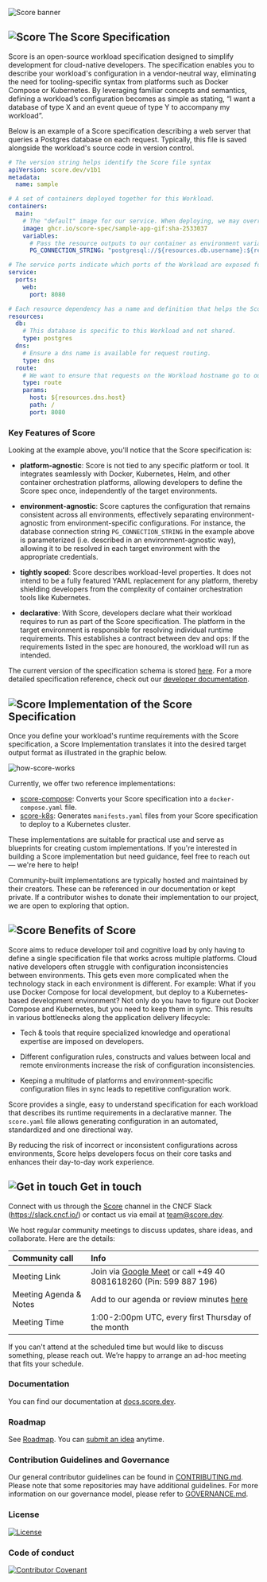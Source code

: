 ![Score banner](/docs/images/banner.png)

## ![Score](/docs/images/logo.svg) The Score Specification

Score is an open-source workload specification designed to simplify development for cloud-native developers. The specification enables you to describe your workload's configuration in a vendor-neutral way, eliminating the need for tooling-specific syntax from platforms such as Docker Compose or Kubernetes. By leveraging familiar concepts and semantics, defining a workload’s configuration becomes as simple as stating, “I want a database of type X and an event queue of type Y to accompany my workload”.

Below is an example of a Score specification describing a web server that queries a Postgres database on each request. Typically, this file is saved alongside the workload's source code in version control.

```YAML
# The version string helps identify the Score file syntax
apiVersion: score.dev/v1b1
metadata:
  name: sample

# A set of containers deployed together for this Workload.
containers:
  main:
    # The "default" image for our service. When deploying, we may override this with a particular tag.
    image: ghcr.io/score-spec/sample-app-gif:sha-2533037
    variables:
      # Pass the resource outputs to our container as environment variables. The Score implementation takes care of securing any secret access as needed.
      PG_CONNECTION_STRING: "postgresql://${resources.db.username}:${resources.db.password}@${resources.db.host}:${resources.db.port}/${resources.db.database}?sslmode=disable"

# The service ports indicate which ports of the Workload are exposed for other services to call.
service:
  ports:
    web:
      port: 8080

# Each resource dependency has a name and definition that helps the Score implementation link or provision the required resource.
resources:
  db:
    # This database is specific to this Workload and not shared.
    type: postgres
  dns:
    # Ensure a dns name is available for request routing.
    type: dns
  route:
    # We want to ensure that requests on the Workload hostname go to our service port.
    type: route
    params:
      host: ${resources.dns.host}
      path: /
      port: 8080
```

### Key Features of Score

Looking at the example above, you'll notice that the Score specification is:

* **platform-agnostic**: Score is not tied to any specific platform or tool. It integrates seamlessly with Docker, Kubernetes, Helm, and other container orchestration platforms, allowing developers to define the Score spec once, independently of the target environments.

* **environment-agnostic**: Score captures the configuration that remains consistent across all environments, effectively separating environment-agnostic from environment-specific configurations. For instance, the database connection string `PG_CONNECTION_STRING` in the example above is parameterized (i.e. described in an environment-agnostic way), allowing it to be resolved in each target environment with the appropriate credentials.

* **tightly scoped**: Score describes workload-level properties. It does not intend to be a fully featured YAML replacement for any platform, thereby shielding developers from the complexity of container orchestration tools like Kubernetes.

* **declarative**: With Score, developers declare what their workload requires to run as part of the Score specification. The platform in the target environment is responsible for resolving individual runtime requirements. This establishes a contract between dev and ops: If the requirements listed in the spec are honoured, the workload will run as intended.

The current version of the specification schema is stored [here](https://github.com/score-spec/schema/blob/main/score-v1b1.json). For a more detailed specification reference, check out our [developer documentation](https://docs.score.dev/docs/score-specification/score-spec-reference/).

## ![Score](/docs/images/logo.svg) Implementation of the Score Specification

Once you define your workload's runtime requirements with the Score specification, a Score Implementation translates it into the desired target output format as illustrated in the graphic below.

![how-score-works](/docs/images/how-score-works.png)

Currently, we offer two reference implementations:

* [score-compose](https://github.com/score-spec/score-compose): Converts your Score specification into a `docker-compose.yaml` file.
* [score-k8s](https://github.com/score-spec/score-k8s): Generates `manifests.yaml` files from your Score specification to deploy to a Kubernetes cluster.

These implementations are suitable for practical use and serve as blueprints for creating custom implementations. If you're interested in building a Score implementation but need guidance, feel free to reach out — we're here to help!

Community-built implementations are typically hosted and maintained by their creators. These can be referenced in our documentation or kept private. If a contributor wishes to donate their implementation to our project, we are open to exploring that option.

## ![Score](/docs/images/logo.svg) Benefits of Score

Score aims to reduce developer toil and cognitive load by only having to define a single specification file that works across multiple platforms. Cloud native developers often struggle with configuration inconsistencies between environments. This gets even more complicated when the technology stack in each environment is different. For example: What if you use Docker Compose for local development, but deploy to a Kubernetes-based development environment? Not only do you have to figure out Docker Compose and Kubernetes, but you need to keep them in sync. This results in various bottlenecks along the application delivery lifecycle:

- Tech & tools that require specialized knowledge and operational expertise are imposed on developers.

- Different configuration rules, constructs and values between local and remote environments increase the risk of configuration inconsistencies.

- Keeping a multitude of platforms and environment-specific configuration files in sync leads to repetitive configuration work.

Score provides a single, easy to understand specification for each workload that describes its runtime requirements in a declarative manner. The `score.yaml` file allows generating configuration in an automated, standardized and one directional way.

By reducing the risk of incorrect or inconsistent configurations across environments, Score helps developers focus on their core tasks and enhances their day-to-day work experience.

## ![Get in touch](/docs/images/get-involved.svg) Get in touch

Connect with us through the [Score](https://cloud-native.slack.com/archives/C07DN0D1UCW) channel in the CNCF Slack (<https://slack.cncf.io/>) or contact us via email at team@score.dev.

We host regular community meetings to discuss updates, share ideas, and collaborate. Here are the details:

| Community call | Info |
|:-----------|:------------|
| Meeting Link | Join via [Google Meet](https://meet.google.com/znt-usdc-hzs) or call +49 40 8081618260 (Pin: 599 887 196)
| Meeting Agenda & Notes | Add to our agenda or review minutes [here](https://github.com/score-spec/spec/discussions/categories/community-meetings)
| Meeting Time | 1:00-2:00pm UTC, every first Thursday of the month

If you can't attend at the scheduled time but would like to discuss something, please reach out. We’re happy to arrange an ad-hoc meeting that fits your schedule.

### Documentation

You can find our documentation at [docs.score.dev](https://docs.score.dev/docs/).

### Roadmap

See [Roadmap](roadmap.md). You can [submit an idea](https://github.com/score-spec/spec/issues/new) anytime.

### Contribution Guidelines and Governance

Our general contributor guidelines can be found in [CONTRIBUTING.md](CONTRIBUTING.md). Please note that some repositories may have additional guidelines. For more information on our governance model, please refer to [GOVERNANCE.md](GOVERNANCE.md).

### License

[![License](https://img.shields.io/badge/License-Apache_2.0-blue.svg)](https://opensource.org/licenses/Apache-2.0)

### Code of conduct

[![Contributor Covenant](https://img.shields.io/badge/Contributor%20Covenant-2.1-4baaaa.svg)](CODE_OF_CONDUCT.md)
